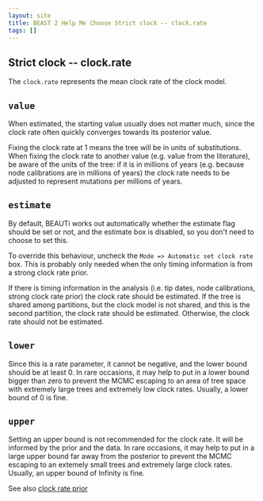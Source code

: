 ```yaml
---
layout: site
title: BEAST 2 Help Me Choose Strict clock -- clock.rate
tags: []
---
```


## Strict clock -- clock.rate

The `clock.rate` represents the mean clock rate of the clock model.

## `value`

When estimated, the starting value usually does not matter much, since the clock rate often quickly converges towards its posterior value.

Fixing the clock rate at 1 means the tree will be in units of substitutions.
When fixing the clock rate to another value (e.g. value from the literature), be aware of the units of the tree: if it is in millions of years (e.g. because node calibrations are in millions of years) the clock rate needs to be adjusted to represent mutations per millions of years.

## `estimate`

By default, BEAUTi works out automatically whether the estimate flag should be set or not, and the estimate box is disabled, so you don't need to choose to set this.

To override this behaviour, uncheck the `Mode => Automatic set clock rate` box. 
This is probably only needed when the only timing information is from a strong clock rate prior.

If there is timing information in the analysis (i.e. tip dates, node calibrations, strong clock rate prior) the clock rate should be estimated.
If the tree is shared among partitions, but the clock model is not shared, and this is the second partition, the clock rate should be estimated.
Otherwise, the clock rate should not be estimated.

## `lower`

Since this is a rate parameter, it cannot be negative, and the lower bound should be at least 0.
In rare occasions, it may help to put in a lower bound bigger than zero to prevent the MCMC escaping to an area of tree space with extremely large trees and extremely low clock rates.
Usually, a lower bound of 0 is fine.

## `upper`

Setting an upper bound is not recommended for the clock rate. 
It will be informed by the prior and the data.
In rare occasions, it may help to put in a large upper bound far away from the posterior to prevent the MCMC escaping to an extemely small trees and extremely large clock rates.
Usually, an upper bound of Infinity is fine.



See also [clock rate prior](/ClockPrior/index/)